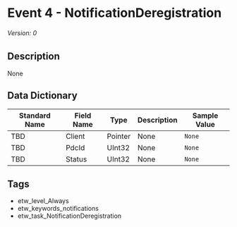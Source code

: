 # Event 4 - NotificationDeregistration
###### Version: 0

## Description
None

## Data Dictionary
|Standard Name|Field Name|Type|Description|Sample Value|
|---|---|---|---|---|
|TBD|Client|Pointer|None|`None`|
|TBD|PdcId|UInt32|None|`None`|
|TBD|Status|UInt32|None|`None`|

## Tags
* etw_level_Always
* etw_keywords_notifications
* etw_task_NotificationDeregistration